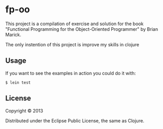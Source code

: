 # fp-oo

This project is a compilation of exercise and solution for the book "Functional Programming for the Object-Oriented Programmer" by Brian Marick.

The only instention of this project is improve my skills in clojure

## Usage

If you want to see the examples in action you could do it with:

    $ lein test


## License

Copyright © 2013

Distributed under the Eclipse Public License, the same as Clojure.
